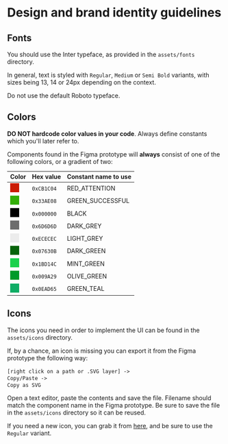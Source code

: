 # Design and brand identity guidelines
## Fonts
You should use the Inter typeface, as provided in the `assets/fonts` directory.

In general, text is styled with `Regular`, `Medium` or `Semi Bold` variants, with sizes being 13, 14 or 24px depending on the context.

Do not use the default Roboto typeface.

## Colors
**DO NOT hardcode color values in your code**. Always define constants which you'll later refer to.

Components found in the Figma prototype will **always** consist of one of the following colors, or a gradient of two:

| Color | Hex value | Constant name to use |
| -- | -- | -- |
| ![red](img/attention.png) | `0xCB1C04 ` | RED_ATTENTION |
| ![green_success](img/success.png) | `0x33AE08` | GREEN_SUCCESSFUL |
| ![black](img/jet_black.png) | `0x000000` | BLACK |
| ![dark_grey](img/dark_grey.png) | `0x6D6D6D` | DARK_GREY |
| ![light_grey](img/light_grey.png) | `0xECECEC` | LIGHT_GREY |
| ![dark_green](img/dark_green.png) | `0x07630B` | DARK_GREEN |
| ![mint](img/mint.png) | `0x1BD14C ` | MINT_GREEN |
| ![olive](img/olive.png) | `0x009A29` | OLIVE_GREEN |
| ![teal](img/teal.png) | `0x0EAD65` | GREEN_TEAL |

## Icons
The icons you need in order to implement the UI can be found in the `assets/icons` directory.

If, by a chance, an icon is missing you can export it from the Figma prototype the following way:
```
[right click on a path or .SVG layer] ->
Copy/Paste ->
Copy as SVG
```
Open a text editor, paste the contents and save the file. Filename should match the component name in the Figma prototype. Be sure to save the file in the `assets/icons` directory so it can be reused.

If you need a new icon, you can grab it from [here](https://www.figma.com/file/yD2aaGo0TfruBPmWivRkzR/Phosphor-Icons-Community?node-id=3819:4526), and be sure to use the `Regular` variant.